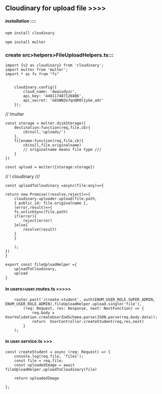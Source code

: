 ## Cloudinary for upload file >>>>

##### installation ::::

```bash
npm install cloudinary
```

```bash
npm install multer
```

### create src>helpers>FileUploadHelpers.ts:::

    import {v2 as cloudinary} from 'cloudinary';
    import multer from 'multer';
    import * as fs from "fs"


        cloudinary.config({
            cloud_name: 'dwaiudyzc',
            api_key: '448117487126886',
            api_secret: 'G8SWNZe7qnQR0lIyGe_adr'
        });

// !multer

    const storage = multer.diskStorage({
        destination:function(req,file,cb){
            cb(null,'uploads/')
        },
        filename:function(req,file,cb){
            cb(null,file.originalname)
            // originalname means file type ///
        }
    })

    const upload = multer({storage:storage})

// ! cloudinary ///

    const uploadToCloudinary =async(file:any)=>{

    return new Promise((resolve,reject)=>{
        cloudinary.uploader.upload(file.path,
        { public_id: file.originalname },
        (error,result)=>{
        fs.unlinkSync(file.path)
        if(error){
            reject(error)
        }else{
            resolve(result)
        }
        }

        );
    })
    }

    export const fileUploadHelper ={
        uploadToCloudinary,
        upload
    }



#### in users>user.routes.ts >>>>>

        router.post('/create-student', auth(ENUM_USER_ROLE.SUPER_ADMIN, ENUM_USER_ROLE.ADMIN),fileUploadHelper.upload.single('file'),
            (req: Request, res: Response, next: NextFunction) => {
                req.body = UserValidation.createUserZodSchema.parse(JSON.parse(req.body.data));
                return  UserController.createStudent(req,res,next)
            }
        );

#### in user.service.ts >>>


    const createStudent = async (req: Request) => {
        console.log(req.file, 'files');
        const file = req.file;
        const uploadedImage = await fileUploadHelper.uploadToCloudinary(file)

        return uploadedImage
    
    };